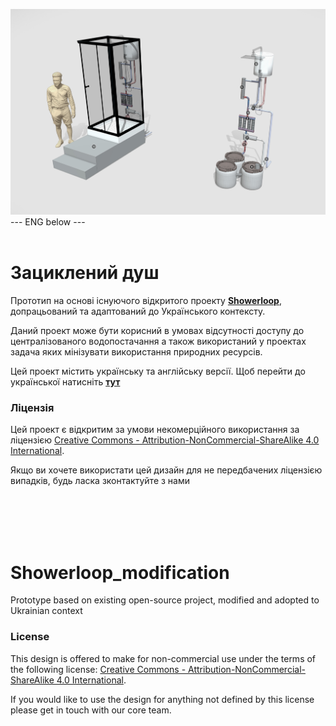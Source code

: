 ![alt text](https://github.com/Ostriv-platform/Showerloop_MOD/blob/main/SHOWERLOOP%20general%20view.jpg?raw=true)
--- ENG below ---
<br/><br/>
# Зациклений душ
Прототип на основі існуючого відкритого проекту [**Showerloop**](https://www.instructables.com/Showerloop), допрацьований та адаптований до Українського контексту.

Даний проект може бути корисний в умовах відсутності доступу до централізованого водопостачання а також використаний у проектах задача яких мінізувати використання природних ресурсів.

Цей проект містить українську та англійську версії. Щоб перейти до української натисніть [**тут**](https://github.com/Ostriv-platform/Showerloop_MOD/tree/main/UA)


### Ліцензія 
Цей проект є відкритим за умови некомерційного використання за ліцензією
[Creative Commons - Attribution-NonCommercial-ShareAlike 4.0 International](https://creativecommons.org/licenses/by-nc-sa/4.0/).

Якщо ви хочете використати цей дизайн для не передбачених ліцензією випадків, будь ласка зконтактуйте з нами

<br/><br/>
<br/><br/>

# Showerloop_modification
Prototype based on existing open-source project, modified and adopted to Ukrainian context

### License 

This design is offered to make for non-commercial use under the terms of the following license: 
[Creative Commons - Attribution-NonCommercial-ShareAlike 4.0 International](https://creativecommons.org/licenses/by-nc-sa/4.0/).

If you would like to use the design for anything not defined by this license please get in touch with our core team.
